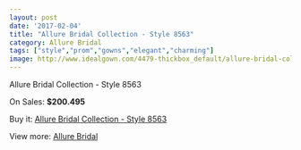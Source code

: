 ```yaml
---
layout: post
date: '2017-02-04'
title: "Allure Bridal Collection - Style 8563"
category: Allure Bridal
tags: ["style","prom","gowns","elegant","charming"]
image: http://www.idealgown.com/4479-thickbox_default/allure-bridal-collection-style-8563.jpg
---
```

Allure Bridal Collection - Style 8563

On Sales: **$200.495**
<a href="https://www.idealgown.com/en/allure-bridal/2016-allure-bridal-collection-style-8563.html"><amp-img layout="responsive" width="600" height="600" src="//www.idealgown.com/4479-thickbox_default/allure-bridal-collection-style-8563.jpg" alt="Allure Bridal Collection - Style 8563 0" /></a>
<a href="https://www.idealgown.com/en/allure-bridal/2016-allure-bridal-collection-style-8563.html"><amp-img layout="responsive" width="600" height="600" src="//www.idealgown.com/4481-thickbox_default/allure-bridal-collection-style-8563.jpg" alt="Allure Bridal Collection - Style 8563 1" /></a>
<a href="https://www.idealgown.com/en/allure-bridal/2016-allure-bridal-collection-style-8563.html"><amp-img layout="responsive" width="600" height="600" src="//www.idealgown.com/4480-thickbox_default/allure-bridal-collection-style-8563.jpg" alt="Allure Bridal Collection - Style 8563 2" /></a>

Buy it: [Allure Bridal Collection - Style 8563](https://www.idealgown.com/en/allure-bridal/2016-allure-bridal-collection-style-8563.html "Allure Bridal Collection - Style 8563")

View more: [Allure Bridal](https://www.idealgown.com/en/29-allure-bridal "Allure Bridal")